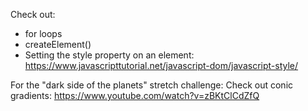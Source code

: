 Check out: 

- for loops
- createElement()
- Setting the style property on an element: https://www.javascripttutorial.net/javascript-dom/javascript-style/


For the "dark side of the planets" stretch challenge: 
Check out conic gradients: https://www.youtube.com/watch?v=zBKtClCdZfQ